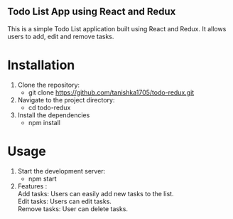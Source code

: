 ## Todo List App using React and Redux
This is a simple Todo List application built using React and Redux. It allows users to add, edit and remove tasks. 

# Installation
1. Clone the repository:
   - git clone https://github.com/tanishka1705/todo-redux.git
2. Navigate to the project directory:
   - cd todo-redux
3. Install the dependencies
   - npm install

# Usage
1. Start the development server:
   - npm start
2. Features : <br />
   Add tasks: Users can easily add new tasks to the list.<br />
   Edit tasks: Users can edit tasks.<br />
   Remove tasks: User can delete tasks.



   
